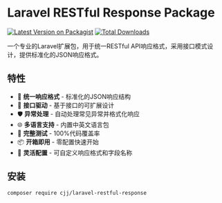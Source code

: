 # Laravel RESTful Response Package

[![Latest Version on Packagist](https://img.shields.io/packagist/v/your-vendor/laravel-restful-response.svg?style=flat-square)](https://packagist.org/packages/your-vendor/laravel-restful-response)
[![Total Downloads](https://img.shields.io/packagist/dt/your-vendor/laravel-restful-response.svg?style=flat-square)](https://packagist.org/packages/your-vendor/laravel-restful-response)

一个专业的Laravel扩展包，用于统一RESTful API响应格式，采用接口模式设计，提供标准化的JSON响应格式。

## 特性

- 🎯 **统一响应格式** - 标准化的JSON响应结构
- 🔌 **接口驱动** - 基于接口的可扩展设计
- 🛡️ **异常处理** - 自动处理常见异常并格式化响应
- 🌐 **多语言支持** - 内置中英文语言包
- 🧪 **完整测试** - 100%代码覆盖率
- 📦 **开箱即用** - 零配置快速开始
- 🎨 **灵活配置** - 可自定义响应格式和字段名称

## 安装

```bash
composer require cjj/laravel-restful-response
